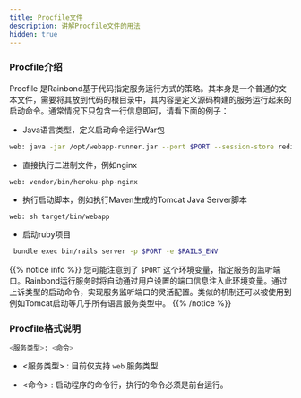 ```yaml
---
title: Procfile文件
description: 讲解Procfile文件的用法
hidden: true
---
```


### Procfile介绍

Procfile 是Rainbond基于代码指定服务运行方式的策略。其本身是一个普通的文本文件，需要将其放到代码的根目录中，其内容是定义源码构建的服务运行起来的启动命令。通常情况下只包含一行信息即可，请看下面的例子：

- Java语言类型，定义启动命令运行War包

```bash
web: java -jar /opt/webapp-runner.jar --port $PORT --session-store redis ./*.war
```

- 直接执行二进制文件，例如nginx

```
web: vendor/bin/heroku-php-nginx
```

- 执行启动脚本，例如执行Maven生成的Tomcat Java Server脚本

```bash
web: sh target/bin/webapp
```

- 启动ruby项目

```bash
 bundle exec bin/rails server -p $PORT -e $RAILS_ENV
```
{{% notice info %}}
您可能注意到了 `$PORT` 这个环境变量，指定服务的监听端口。Rainbond运行服务时将自动通过用户设置的端口信息注入此环境变量。通过上诉类型的启动命令，实现服务监听端口的灵活配置。类似的机制还可以被使用到例如Tomcat启动等几乎所有语言服务类型中。
{{% /notice %}}

### Procfile格式说明

```bash
<服务类型>: <命令>
```

- <服务类型> : 目前仅支持 `web` 服务类型

- <命令> : 启动程序的命令行，执行的命令必须是前台运行。
